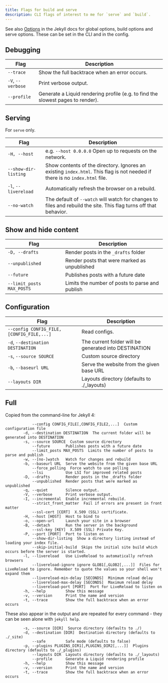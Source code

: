 ```yaml
---
title: Flags for build and serve
description: CLI flags of interest to me for `serve` and `build`.
---
```


See also [Options](https://jekyllrb.com/docs/configuration/options/) in the Jekyll docs for global options, build options and serve options. These can be set in the CLI and in the config.


## Debugging

| Flag            | Description                                                                    |
| --------------- | ------------------------------------------------------------------------------ |
| `--trace`       | Show the full backtrace when an error occurs.                                   |
| `-V`, `--verbose` | Print verbose output.                                                          |
| `--profile`     | Generate a Liquid rendering profile (e.g. to find the slowest pages to render). |


## Serving

For `serve` only.

| Flag                 | Description                                                                                                                 |
| -------------------- | --------------------------------------------------------------------------------------------------------------------------- |
| `-H, --host`         | e.g. `--host 0.0.0.0` Open up to requests on the network.                                                                   |
| `--show-dir-listing` | Show contents of the directory. Ignores an existing `index.html`. This flag is not needed if there is no `index.html` file. |
| `-l`, `--livereload`   | Automatically refresh the browser on a rebuild.                                                                            |
| `--no-watch`         | The default of `--watch` will watch for changes to files and rebuild the site. This flag turns off that behavior.     |

## Show and hide content

| Flag                      | Description                                     |
| ------------------------- | ----------------------------------------------- |
| `-D, --drafts`            | Render posts in the `_drafts` folder              |
| `--unpublished`          | Render posts that were marked as unpublished    |
| `--future`                | Publishes posts with a future date              |
| `--limit_posts MAX_POSTS` | Limits the number of posts to parse and publish |


## Configuration

| Flag                                     | Description                                           |
| ---------------------------------------- | ----------------------------------------------------- |
| `--config CONFIG_FILE,[CONFIG_FILE,...]` | Read configs.                                         |
| `-d`, `--destination DESTINATION`          | The current folder will be generated into DESTINATION |
| `-s`, `--source SOURCE`                    | Custom source directory                               |
| `-b`, `--baseurl URL`                      | Serve the website from the given base URL             |
| `--layouts DIR`                          | Layouts directory (defaults to ./_layouts)            |


## Full

Copied from the command-line for Jekyll 4:

```
            --config CONFIG_FILE[,CONFIG_FILE2,...]  Custom configuration file
        -d, --destination DESTINATION  The current folder will be generated into DESTINATION
        -s, --source SOURCE  Custom source directory
            --future       Publishes posts with a future date
            --limit_posts MAX_POSTS  Limits the number of posts to parse and publish
        -w, --[no-]watch   Watch for changes and rebuild
        -b, --baseurl URL  Serve the website from the given base URL
            --force_polling  Force watch to use polling
            --lsi          Use LSI for improved related posts
        -D, --drafts       Render posts in the _drafts folder
            --unpublished  Render posts that were marked as unpublished
        -q, --quiet        Silence output.
        -V, --verbose      Print verbose output.
        -I, --incremental  Enable incremental rebuild.
            --strict_front_matter  Fail if errors are present in front matter
            --ssl-cert [CERT]  X.509 (SSL) certificate.
        -H, --host [HOST]  Host to bind to
        -o, --open-url     Launch your site in a browser
        -B, --detach       Run the server in the background
            --ssl-key [KEY]  X.509 (SSL) Private Key.
        -P, --port [PORT]  Port to listen on
            --show-dir-listing  Show a directory listing instead of loading your index file.
            --skip-initial-build  Skips the initial site build which occurs before the server is started.
        -l, --livereload   Use LiveReload to automatically refresh browsers
            --livereload-ignore ignore GLOB1[,GLOB2[,...]]  Files for LiveReload to ignore. Remember to quote the values so your shell won't expand them
            --livereload-min-delay [SECONDS]  Minimum reload delay
            --livereload-max-delay [SECONDS]  Maximum reload delay
            --livereload-port [PORT]  Port for LiveReload to listen on
        -h, --help         Show this message
        -v, --version      Print the name and version
        -t, --trace        Show the full backtrace when an error occurs
```

These also appear in the output and are repeated for every command - they can be seen alone with `jekyll help`.

```
        -s, --source [DIR]  Source directory (defaults to ./)
        -d, --destination [DIR]  Destination directory (defaults to ./_site)
            --safe         Safe mode (defaults to false)
        -p, --plugins PLUGINS_DIR1[,PLUGINS_DIR2[,...]]  Plugins directory (defaults to ./_plugins)
            --layouts DIR  Layouts directory (defaults to ./_layouts)
            --profile      Generate a Liquid rendering profile
        -h, --help         Show this message
        -v, --version      Print the name and version
        -t, --trace        Show the full backtrace when an error occurs
```
